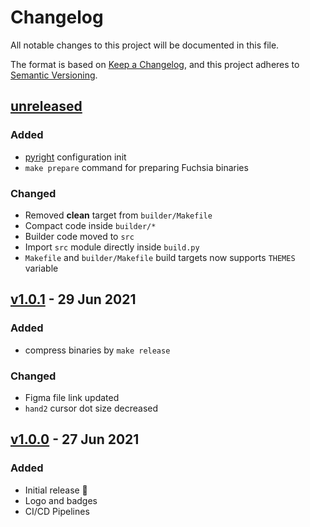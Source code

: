 # Changelog

All notable changes to this project will be documented in this file.

The format is based on [Keep a Changelog](https://keepachangelog.com/en/1.0.0/),
and this project adheres to [Semantic Versioning](https://semver.org/spec/v2.0.0.html).

## [unreleased]

### Added

- [pyright](https://github.com/microsoft/pyright/blob/main/docs/configuration.md) configuration init
- `make prepare` command for preparing Fuchsia binaries

### Changed

- Removed **clean** target from `builder/Makefile`
- Compact code inside `builder/*`
- Builder code moved to `src`
- Import `src` module directly inside `build.py`
- `Makefile` and `builder/Makefile` build targets now supports `THEMES` variable

## [v1.0.1] - 29 Jun 2021

### Added

- compress binaries by `make release`

### Changed

- Figma file link updated
- `hand2` cursor dot size decreased

## [v1.0.0] - 27 Jun 2021

### Added

- Initial release 🎊
- Logo and badges
- CI/CD Pipelines

[unreleased]: https://github.com/ful1e5/fuchsia-cursor/compare/v1.0.1...main
[v1.0.1]: https://github.com/ful1e5/fuchsia-cursor/compare/v1.0.0...v1.0.1
[v1.0.0]: https://github.com/ful1e5/fuchsia-cursor/tree/v1.0.0
